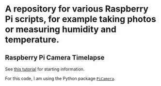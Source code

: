 # A repository for various Raspberry Pi scripts, for example taking photos or measuring humidity and temperature.

## Raspberry Pi Camera Timelapse

See [this tutorial](https://projects.raspberrypi.org/en/projects/getting-started-with-picamera) for starting information.

For this code, I am using the Python package [`PiCamera`](https://picamera.readthedocs.io/en/release-1.13/index.html).
